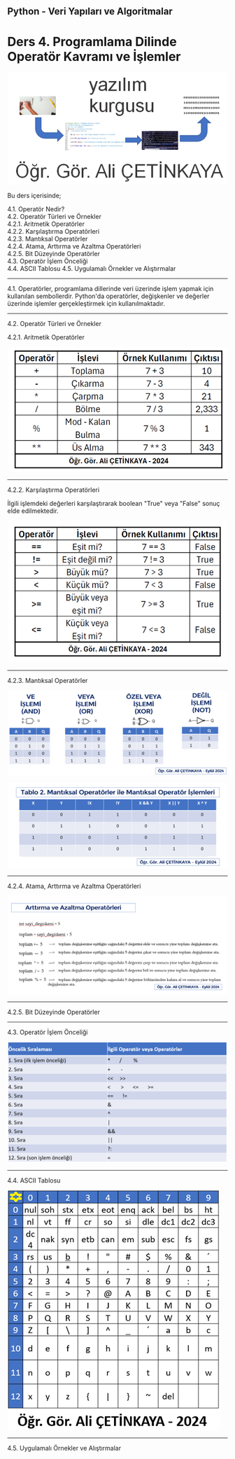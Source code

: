 ## Python - Veri Yapıları ve Algoritmalar
# Ders 4. Programlama Dilinde Operatör Kavramı ve İşlemler

![alternatif metin](https://github.com/acetinkaya/yapayzeka/blob/main/Programlama-8.png)

Bu ders içerisinde;

4.1. Operatör Nedir?  
4.2. Operatör Türleri ve Örnekler  
4.2.1. Aritmetik Operatörler  
4.2.2. Karşılaştırma Operatörleri  
4.2.3. Mantıksal Operatörler  
4.2.4. Atama, Arttırma ve Azaltma Operatörleri  
4.2.5. Bit Düzeyinde Operatörler   
4.3. Operatör İşlem Önceliği  
4.4. ASCII Tablosu
4.5. Uygulamalı Örnekler ve Alıştırmalar

---

4.1. Operatörler, programlama dillerinde veri üzerinde işlem yapmak için kullanılan sembollerdir. Python'da operatörler, değişkenler ve değerler üzerinde işlemler gerçekleştirmek için kullanılmaktadır.

---

4.2. Operatör Türleri ve Örnekler

4.2.1. Aritmetik Operatörler  

![alternatif metin](https://github.com/acetinkaya/VeriYapilari-ders4/blob/main/Operator_tablosu-1.png)

---
  
4.2.2. Karşılaştırma Operatörleri  

İlgili işlemdeki değerleri karşılaştırarak boolean "True" veya "False" sonuç elde edilmektedir.

![alternatif metin](https://github.com/acetinkaya/VeriYapilari-ders4/blob/main/Operator_tablosu-2.png)

---

4.2.3. Mantıksal Operatörler  

![alternatif metin](https://github.com/acetinkaya/veriyapilari-algoritma/blob/main/Programlama-4.png)

![alternatif metin](https://github.com/acetinkaya/veriyapilari-algoritma/blob/main/Programlama-3.png)

---

4.2.4. Atama, Arttırma ve Azaltma Operatörleri  

![alternatif metin](https://github.com/acetinkaya/veriyapilari-algoritma/blob/main/Programlama-2.png)

---

4.2.5. Bit Düzeyinde Operatörler   

---

4.3. Operatör İşlem Önceliği 

![alternatif metin](https://github.com/acetinkaya/veriyapilari-algoritma/blob/main/Programlama-1.png)

---

4.4. ASCII Tablosu 

![alternatif metin](https://github.com/acetinkaya/veriyapilari-algoritma/blob/main/Asci.png)

---
  
4.5. Uygulamalı Örnekler ve Alıştırmalar

